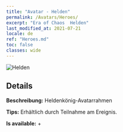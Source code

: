 ```yaml
---
title: "Avatar - Helden"
permalink: /Avatars/Heroes/
excerpt: "Era of Chaos  Helden"
last_modified_at: 2021-07-21
locale: de
ref: "Heroes.md"
toc: false
classes: wide
---
```

 ![Helden](/images/a/avatarFrame_49.png)

## Details

 **Beschreibung:** Heldenkönig-Avatarrahmen 

 **Tips:** Erhältlich durch Teilnahme am Ereignis. 

 **Is available:**  + 

